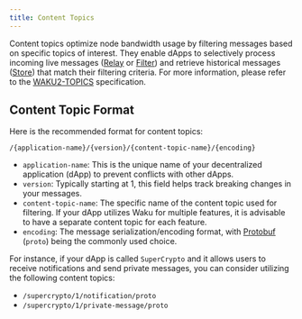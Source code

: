 ```yaml
---
title: Content Topics
---
```


Content topics optimize node bandwidth usage by filtering messages based on specific topics of interest. They enable dApps to selectively process incoming live messages ([Relay](/overview/concepts/protocols#waku-relay) or [Filter](/overview/concepts/protocols#waku-filter)) and retrieve historical messages ([Store](/overview/concepts/protocols#waku-store)) that match their filtering criteria. For more information, please refer to the [WAKU2-TOPICS](https://rfc.vac.dev/spec/23/#content-topics) specification.

## Content Topic Format

Here is the recommended format for content topics:

`/{application-name}/{version}/{content-topic-name}/{encoding}`

- `application-name`: This is the unique name of your decentralized application (dApp) to prevent conflicts with other dApps.
- `version`: Typically starting at 1, this field helps track breaking changes in your messages.
- `content-topic-name`: The specific name of the content topic used for filtering. If your dApp utilizes Waku for multiple features, it is advisable to have a separate content topic for each feature.
- `encoding`: The message serialization/encoding format, with [Protobuf](https://protobuf.dev/) (`proto`) being the commonly used choice.

For instance, if your dApp is called `SuperCrypto` and it allows users to receive notifications and send private messages, you can consider utilizing the following content topics:

- `/supercrypto/1/notification/proto`
- `/supercrypto/1/private-message/proto`
